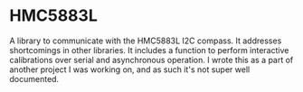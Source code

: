 # HMC5883L
A library to communicate with the HMC5883L I2C compass. It addresses shortcomings in other libraries. 
It includes a function to perform interactive calibrations over serial and asynchronous operation. 
I wrote this as a part of another project I was working on, and as such it's not super well documented.

